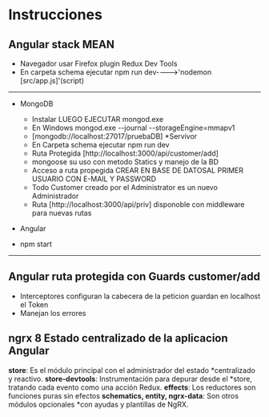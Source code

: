 # Instrucciones
## Angular stack MEAN
* Navegador usar Firefox plugin Redux Dev Tools
* En carpeta schema ejecutar npm run dev---->'nodemon [src/app.js]'(script)
***
* MongoDB
  
  * Instalar LUEGO EJECUTAR mongod.exe
  * En Windows mongod.exe --journal --storageEngine=mmapv1
  *  [mongodb://localhost:27017/pruebaDB]
*Servivor
  * En Carpeta schema ejecutar npm run dev
  * Ruta Protegida [http://localhost:3000/api/customer/add]
  * mongoose su uso con metodo Statics y manejo de la BD
  * Acceso a ruta propegida CREAR EN BASE DE DATOSAL PRIMER USUARIO CON E-MAIL Y PASSWORD
  * Todo Customer creado por el Administrator es un nuevo Administrador 
  * Ruta [http://localhost:3000/api/priv] disponoble con middleware para nuevas rutas 
*  Angular
  * npm start
***
## Angular ruta protegida con Guards customer/add
* Interceptores configuran la cabecera de la peticion guardan en localhost el Token
* Manejan los errores 
## ngrx 8  Estado centralizado de la aplicacion Angular 
**store**: Es el módulo principal con el administrador del estado *centralizado y reactivo.
**store-devtools**: Instrumentación para depurar desde el 
*store, tratando cada evento como una acción Redux.
**effects**: Los reductores son funciones puras sin efectos 
**schematics, entity, ngrx-data**: Son otros módulos opcionales *con ayudas y plantillas de NgRX.
